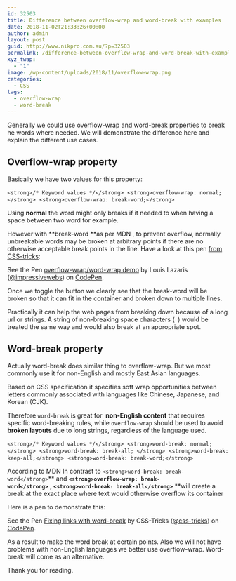 ```yaml
---
id: 32503
title: Difference between overflow-wrap and word-break with examples
date: 2018-11-02T21:33:26+00:00
author: admin
layout: post
guid: http://www.nikpro.com.au/?p=32503
permalink: /difference-between-overflow-wrap-and-word-break-with-examples/
xyz_twap:
  - "1"
image: /wp-content/uploads/2018/11/overflow-wrap.png
categories:
  - CSS
tags:
  - overflow-wrap
  - word-break
---
```

Generally we could use overflow-wrap and word-break properties to break he words where needed. We will demonstrate the difference here and explain the different use cases.

<!-- /wp:core-embed/wordpress -->

<!-- wp:heading -->

## Overflow-wrap property

<!-- /wp:heading -->

<!-- wp:paragraph -->

Basically we have two values for this property:

<!-- /wp:paragraph -->

<!-- wp:preformatted -->

<pre class="wp-block-preformatted"><code>&lt;strong>/* Keyword values */&lt;/strong></code> <code>&lt;strong>overflow-wrap: normal;&lt;/strong></code> <code>&lt;strong>overflow-wrap: break-word;&lt;/strong></code></pre>

<!-- /wp:preformatted -->

<!-- wp:paragraph -->

Using **normal** the word might only breaks if it needed to when having a space between two word for example.

<!-- /wp:paragraph -->

<!-- wp:paragraph -->

However with **break-word **as per MDN , to prevent overflow, normally unbreakable words may be broken at arbitrary points if there are no otherwise acceptable break points in the line. Have a look at this pen <a href="https://css-tricks.com/almanac/properties/o/overflow-wrap/" target="_blank" rel="noreferrer noopener">from CSS-tricks</a>:

<!-- /wp:paragraph -->

<!-- wp:html -->

<p class="codepen" data-height="265" data-theme-id="0" data-slug-hash="ZLBvav" data-default-tab="css,result" data-user="impressivewebs" data-pen-title="overflow-wrap/word-wrap demo">
  See the Pen <a href="https://codepen.io/impressivewebs/pen/ZLBvav/">overflow-wrap/word-wrap demo</a> by Louis Lazaris (<a href="https://codepen.io/impressivewebs">@impressivewebs</a>) on <a href="https://codepen.io">CodePen</a>.
</p>



<!-- /wp:html -->

<!-- wp:paragraph -->

Once we toggle the button we clearly see that the break-word will be broken so that it can fit in the container and broken down to multiple lines.

<!-- /wp:paragraph -->

<!-- wp:paragraph -->

Practically it can help the web pages from breaking down because of a long url or strings. A string of non-breaking space characters (` `) would be treated the same way and would also break at an appropriate spot.

<!-- /wp:paragraph -->

<!-- wp:heading -->

## Word-break property

<!-- /wp:heading -->

<!-- wp:paragraph -->

Actually word-break does similar thing to overflow-wrap. But we most commonly use it for non-English and mostly East Asian languages.

<!-- /wp:paragraph -->

<!-- wp:paragraph -->

Based on CSS specification it specifies soft wrap opportunities between letters commonly associated with languages like Chinese, Japanese, and Korean (CJK).

<!-- /wp:paragraph -->

<!-- wp:paragraph -->

Therefore `word-break` is great for  **non-English content** that requires specific word-breaking rules, while `overflow-wrap` should be used to avoid **broken layouts** due to long strings, regardless of the language used.

<!-- /wp:paragraph -->

<!-- wp:preformatted -->

<pre class="wp-block-preformatted"><code>&lt;strong>/* Keyword values */&lt;/strong></code> <code>&lt;strong>word-break: normal; &lt;/strong></code> <code>&lt;strong>word-break: break-all; &lt;/strong></code> <code>&lt;strong>word-break: keep-all;&lt;/strong></code> <code>&lt;strong>word-break: break-word;&lt;/strong></code></pre>

<!-- /wp:preformatted -->

<!-- wp:paragraph -->

According to MDN In contrast to `<strong>word-break: break-word</strong>`** and **`<strong>overflow-wrap: break-word</strong>`** **, `<strong>word-break: break-all</strong>`** **will create a break at the exact place where text would otherwise overflow its container

<!-- /wp:paragraph -->

<!-- wp:paragraph -->

Here is a pen to demonstrate this:

<!-- /wp:paragraph -->

<!-- wp:html -->

<p class="codepen" data-height="265" data-theme-id="0" data-slug-hash="avavBY" data-default-tab="html,result" data-user="css-tricks" data-pen-title="Fixing links with word-break">
  See the Pen <a href="https://codepen.io/team/css-tricks/pen/avavBY/">Fixing links with word-break</a> by CSS-Tricks (<a href="https://codepen.io/css-tricks">@css-tricks</a>) on <a href="https://codepen.io">CodePen</a>.
</p>



<!-- /wp:html -->

<!-- wp:paragraph -->

As a result to make the word break at certain points. Also we will not have problems with non-English languages we better use overflow-wrap. Word-break will come as an alternative.

<!-- /wp:paragraph -->

<!-- wp:paragraph -->

Thank you for reading.

<!-- /wp:paragraph -->